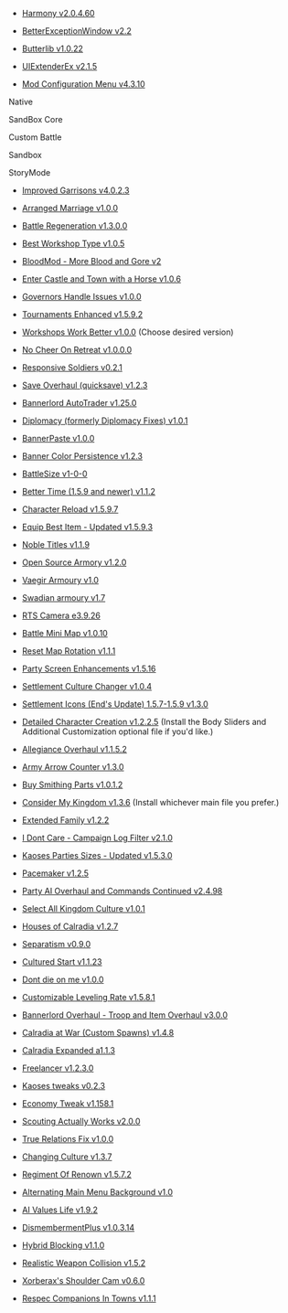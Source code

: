 - [Harmony v2.0.4.60]

[Harmony v2.0.4.60]: https://www.nexusmods.com/mountandblade2bannerlord/mods/2006

- [BetterExceptionWindow v2.2]

[BetterExceptionWindow v2.2]: https://www.nexusmods.com/mountandblade2bannerlord/mods/404

- [Butterlib v1.0.22] 

[Butterlib v1.0.22]: https://www.nexusmods.com/mountandblade2bannerlord/mods/2018

- [UIExtenderEx v2.1.5]

[UIExtenderEx v2.1.5]: https://www.nexusmods.com/mountandblade2bannerlord/mods/2102

- [Mod Configuration Menu v4.3.10]

[Mod Configuration Menu v4.3.10]: https://www.nexusmods.com/mountandblade2bannerlord/mods/612

Native

SandBox Core

Custom Battle

Sandbox

StoryMode

- [Improved Garrisons v4.0.2.3]

[Improved Garrisons v4.0.2.3]: https://www.nexusmods.com/mountandblade2bannerlord/mods/688

- [Arranged Marriage v1.0.0]

[Arranged Marriage v1.0.0]: https://www.nexusmods.com/mountandblade2bannerlord/mods/2170

- [Battle Regeneration v1.3.0.0]

[Battle Regeneration v1.3.0.0]: https://www.nexusmods.com/mountandblade2bannerlord/mods/1432

- [Best Workshop Type v1.0.5]

[Best Workshop Type v1.0.5]: https://www.nexusmods.com/mountandblade2bannerlord/mods/814

- [BloodMod - More Blood and Gore v2]

[BloodMod - More Blood and Gore v2]: https://www.nexusmods.com/mountandblade2bannerlord/mods/1591

- [Enter Castle and Town with a Horse v1.0.6]

[Enter Castle and Town with a Horse v1.0.6]: https://www.nexusmods.com/mountandblade2bannerlord/mods/328

- [Governors Handle Issues v1.0.0]

[Governors Handle Issues v1.0.0]: https://www.nexusmods.com/mountandblade2bannerlord/mods/2233

- [Tournaments Enhanced v1.5.9.2] 

[Tournaments Enhanced v1.5.9.2]: https://www.nexusmods.com/mountandblade2bannerlord/mods/1449

- [Workshops Work Better v1.0.0] (Choose desired version)

[Workshops Work Better v1.0.0]: https://www.nexusmods.com/mountandblade2bannerlord/mods/2181

- [No Cheer On Retreat v1.0.0.0]

[No Cheer On Retreat v1.0.0.0]: https://www.nexusmods.com/mountandblade2bannerlord/mods/2625

- [Responsive Soldiers v0.2.1]

[Responsive Soldiers v0.2.1]: https://www.nexusmods.com/mountandblade2bannerlord/mods/1136

- [Save Overhaul (quicksave) v1.2.3]

[Save Overhaul (quicksave) v1.2.3]: https://www.nexusmods.com/mountandblade2bannerlord/mods/322

- [Bannerlord AutoTrader v1.25.0]

[Bannerlord AutoTrader v1.25.0]: https://www.nexusmods.com/mountandblade2bannerlord/mods/135

- [Diplomacy (formerly Diplomacy Fixes) v1.0.1]

[Diplomacy (formerly Diplomacy Fixes) v1.0.1]: https://www.nexusmods.com/mountandblade2bannerlord/mods/832

- [BannerPaste v1.0.0]

[BannerPaste v1.0.0]: https://www.nexusmods.com/mountandblade2bannerlord/mods/1003

- [Banner Color Persistence v1.2.3]

[Banner Color Persistence v1.2.3]: https://www.nexusmods.com/mountandblade2bannerlord/mods/2637

- [BattleSize v1-0-0]

[BattleSize v1-0-0]: https://www.nexusmods.com/mountandblade2bannerlord/mods/2803

- [Better Time (1.5.9 and newer) v1.1.2]

[Better Time (1.5.9 and newer) v1.1.2]: https://www.nexusmods.com/mountandblade2bannerlord/mods/2849

- [Character Reload v1.5.9.7]

[Character Reload v1.5.9.7]: https://www.nexusmods.com/mountandblade2bannerlord/mods/2134

- [Equip Best Item - Updated v1.5.9.3]

[Equip Best Item - Updated v1.5.9.3]: https://www.nexusmods.com/mountandblade2bannerlord/mods/1996

- [Noble Titles v1.1.9]

[Noble Titles v1.1.9]: https://www.nexusmods.com/mountandblade2bannerlord/mods/2089

- [Open Source Armory v1.2.0]

[Open Source Armory v1.2.0]: https://www.nexusmods.com/mountandblade2bannerlord/mods/2829

- [Vaegir Armoury v1.0]

[Vaegir Armoury v1.0]: https://www.nexusmods.com/mountandblade2bannerlord/mods/2698

- [Swadian armoury v1.7]

[Swadian armoury v1.7]: https://www.nexusmods.com/mountandblade2bannerlord/mods/2349

- [RTS Camera e3.9.26] 

[RTS Camera e3.9.26]: https://www.nexusmods.com/mountandblade2bannerlord/mods/355

- [Battle Mini Map v1.0.10]

[Battle Mini Map v1.0.10]: https://www.nexusmods.com/mountandblade2bannerlord/mods/2672

- [Reset Map Rotation v1.1.1]

[Reset Map Rotation v1.1.1]: https://www.nexusmods.com/mountandblade2bannerlord/mods/870

- [Party Screen Enhancements v1.5.16]

[Party Screen Enhancements v1.5.16]: https://www.nexusmods.com/mountandblade2bannerlord/mods/492

- [Settlement Culture Changer v1.0.4]

[Settlement Culture Changer v1.0.4]: https://www.nexusmods.com/mountandblade2bannerlord/mods/2768

- [Settlement Icons (End's Update) 1.5.7-1.5.9 v1.3.0]

[Settlement Icons (End's Update) 1.5.7-1.5.9 v1.3.0]: https://www.nexusmods.com/mountandblade2bannerlord/mods/2764

- [Detailed Character Creation v1.2.2.5] (Install the Body Sliders and Additional Customization optional file if you'd like.)

[Detailed Character Creation v1.2.2.5]: https://www.nexusmods.com/mountandblade2bannerlord/mods/118

- [Allegiance Overhaul v1.1.5.2]

[Allegiance Overhaul v1.1.5.2]: https://www.nexusmods.com/mountandblade2bannerlord/mods/1750

- [Army Arrow Counter v1.3.0]

[Army Arrow Counter v1.3.0]: https://www.nexusmods.com/mountandblade2bannerlord/mods/448

- [Buy Smithing Parts v1.0.1.2]

[Buy Smithing Parts v1.0.1.2]: https://www.nexusmods.com/mountandblade2bannerlord/mods/1912

- [Consider My Kingdom v1.3.6] (Install whichever main file you prefer.)

[Consider My Kingdom v1.3.6]: https://www.nexusmods.com/mountandblade2bannerlord/mods/2443

- [Extended Family v1.2.2]

[Extended Family v1.2.2]: https://www.nexusmods.com/mountandblade2bannerlord/mods/2183

- [I Dont Care - Campaign Log Filter v2.1.0]

[I Dont Care - Campaign Log Filter v2.1.0]: https://www.nexusmods.com/mountandblade2bannerlord/mods/2175

- [Kaoses Parties Sizes - Updated v1.5.3.0]

[Kaoses Parties Sizes - Updated v1.5.3.0]: https://www.nexusmods.com/mountandblade2bannerlord/mods/2335

- [Pacemaker v1.2.5]

[Pacemaker v1.2.5]: https://www.nexusmods.com/mountandblade2bannerlord/mods/1902

- [Party AI Overhaul and Commands Continued v2.4.98]

[Party AI Overhaul and Commands Continued v2.4.98]: https://www.nexusmods.com/mountandblade2bannerlord/mods/2594

- [Select All Kingdom Culture v1.0.1]

[Select All Kingdom Culture v1.0.1]: https://www.nexusmods.com/mountandblade2bannerlord/mods/2258

- [Houses of Calradia v1.2.7]

[Houses of Calradia v1.2.7]: https://www.nexusmods.com/mountandblade2bannerlord/mods/2174

- [Separatism v0.9.0]

[Separatism v0.9.0]: https://www.nexusmods.com/mountandblade2bannerlord/mods/968

- [Cultured Start v1.1.23]

[Cultured Start v1.1.23]: https://www.nexusmods.com/mountandblade2bannerlord/mods/212

- [Dont die on me v1.0.0]

[Dont die on me v1.0.0]: https://www.nexusmods.com/mountandblade2bannerlord/mods/752

- [Customizable Leveling Rate v1.5.8.1]

[Customizable Leveling Rate v1.5.8.1]: https://www.nexusmods.com/mountandblade2bannerlord/mods/2456

- [Bannerlord Overhaul - Troop and Item Overhaul v3.0.0]

[Bannerlord Overhaul - Troop and Item Overhaul v3.0.0]: https://www.nexusmods.com/mountandblade2bannerlord/mods/1446

- [Calradia at War (Custom Spawns) v1.4.8]

[Calradia at War (Custom Spawns) v1.4.8]: https://www.nexusmods.com/mountandblade2bannerlord/mods/411

- [Calradia Expanded a1.1.3]

[Calradia Expanded a1.1.3]: https://www.nexusmods.com/mountandblade2bannerlord/mods/1389

- [Freelancer v1.2.3.0]

[Freelancer v1.2.3.0]: https://www.nexusmods.com/mountandblade2bannerlord/mods/2831

- [Kaoses tweaks v0.2.3]

[Kaoses tweaks v0.2.3]: https://www.nexusmods.com/mountandblade2bannerlord/mods/2911

- [Economy Tweak v1.158.1]

[Economy Tweak v1.158.1]: https://www.nexusmods.com/mountandblade2bannerlord/mods/1828

- [Scouting Actually Works v2.0.0]

[Scouting Actually Works v2.0.0]: https://www.nexusmods.com/mountandblade2bannerlord/mods/2148

- [True Relations Fix v1.0.0]

[True Relations Fix v1.0.0]: https://www.nexusmods.com/mountandblade2bannerlord/mods/2796

- [Changing Culture v1.3.7]

[Changing Culture v1.3.7]: https://www.nexusmods.com/mountandblade2bannerlord/mods/2453

- [Regiment Of Renown v1.5.7.2]

[Regiment Of Renown v1.5.7.2]: https://www.nexusmods.com/mountandblade2bannerlord/mods/2715

- [Alternating Main Menu Background v1.0]

[Alternating Main Menu Background v1.0]: https://www.nexusmods.com/mountandblade2bannerlord/mods/2885

- [AI Values Life v1.9.2]

[AI Values Life v1.9.2]: https://www.nexusmods.com/mountandblade2bannerlord/mods/481

- [DismembermentPlus v1.0.3.14]

[DismembermentPlus v1.0.3.14]: https://www.nexusmods.com/mountandblade2bannerlord/mods/2190

- [Hybrid Blocking v1.1.0]

[Hybrid Blocking v1.1.0]: https://www.nexusmods.com/mountandblade2bannerlord/mods/2386

- [Realistic Weapon Collision v1.5.2]

[Realistic Weapon Collision v1.5.2]: https://www.nexusmods.com/mountandblade2bannerlord/mods/983

- [Xorberax's Shoulder Cam v0.6.0]

[Xorberax's Shoulder Cam v0.6.0]: https://www.nexusmods.com/mountandblade2bannerlord/mods/143

- [Respec Companions In Towns v1.1.1]

[Respec Companions In Towns v1.1.1]: https://www.nexusmods.com/mountandblade2bannerlord/mods/2822